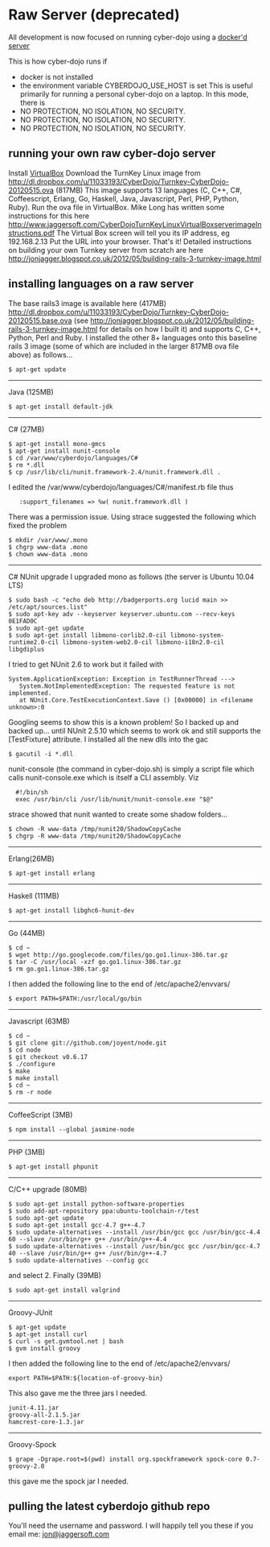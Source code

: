 
Raw Server (deprecated)
=======================

All development is now focused on running cyber-dojo using a
[docker'd server](docker-server.md)

This is how cyber-dojo runs if
 * docker is not installed
 * the environment variable CYBERDOJO_USE_HOST is set
This is useful primarily for running a personal cyber-dojo on
a laptop. In this mode, there is
  * NO PROTECTION, NO ISOLATION, NO SECURITY.
  * NO PROTECTION, NO ISOLATION, NO SECURITY.
  * NO PROTECTION, NO ISOLATION, NO SECURITY.


running your own raw cyber-dojo server
--------------------------------------
Install [VirtualBox](http://www.virtualbox.org/)
Download the TurnKey Linux image from
http://dl.dropbox.com/u/11033193/CyberDojo/Turnkey-CyberDojo-20120515.ova
(817MB) This image supports 13 languages (C, C++, C#, Coffeescript, Erlang,
Go, Haskell, Java, Javascript, Perl, PHP, Python, Ruby).
Run the ova file in VirtualBox. Mike Long has written some instructions for
this here
http://www.jaggersoft.com/CyberDojoTurnKeyLinuxVirtualBoxserverimageInstructions.pdf
The Virtual Box screen will tell you its IP address, eg 192.168.2.13
Put the URL into your browser. That's it!
Detailed instructions on building your own Turnkey server from scratch are here
http://jonjagger.blogspot.co.uk/2012/05/building-rails-3-turnkey-image.html


installing languages on a raw server
------------------------------------
The base rails3 image is available here (417MB)
http://dl.dropbox.com/u/11033193/CyberDojo/Turnkey-CyberDojo-20120515.base.ova
(see http://jonjagger.blogspot.co.uk/2012/05/building-rails-3-turnkey-image.html
for details on how I built it) and supports C, C++, Python, Perl and Ruby.
I installed the other 8+ languages onto this baseline rails 3 image (some of
which are included in the larger 817MB ova file above) as follows...

```
$ apt-get update
```
-----
Java (125MB)
```
$ apt-get install default-jdk
```
-------
C# (27MB)
```
$ apt-get install mono-gmcs
$ apt-get install nunit-console
$ cd /var/www/cyberdojo/languages/C#
$ rm *.dll
$ cp /usr/lib/cli/nunit.framework-2.4/nunit.framework.dll .
```
I edited the /var/www/cyberdojo/languages/C#/manifest.rb file thus
```
   :support_filenames => %w( nunit.framework.dll )
```
There was a permission issue. Using strace suggested the following
which fixed the problem
```
$ mkdir /var/www/.mono
$ chgrp www-data .mono
$ chown www-data .mono
```
-------
C# NUnit upgrade
I upgraded mono as follows (the server is Ubuntu 10.04 LTS)
```
$ sudo bash -c "echo deb http://badgerports.org lucid main >> /etc/apt/sources.list"
$ sudo apt-key adv --keyserver keyserver.ubuntu.com --recv-keys 0E1FAD0C
$ sudo apt-get update
$ sudo apt-get install libmono-corlib2.0-cil libmono-system-runtime2.0-cil libmono-system-web2.0-cil libmono-i18n2.0-cil libgdiplus
```
I tried to get NUnit 2.6 to work but it failed with
```
System.ApplicationException: Exception in TestRunnerThread --->
   System.NotImplementedException: The requested feature is not implemented.
   at NUnit.Core.TestExecutionContext.Save () [0x00000] in <filename unknown>:0
```
Googling seems to show this is a known problem!
So I backed up and backed up... until NUnit 2.5.10 which seems to work ok
and still supports the [TestFixture] attribute.
I installed all the new dlls into the gac
```
$ gacutil -i *.dll
```
nunit-console (the command in cyber-dojo.sh) is simply a  script file
which calls nunit-console.exe which is itself a CLI assembly. Viz
```
  #!/bin/sh
  exec /usr/bin/cli /usr/lib/nunit/nunit-console.exe "$@"
```
strace showed that nunit wanted to create some shadow folders...
```
$ chown -R www-data /tmp/nunit20/ShadowCopyCache
$ chgrp -R www-data /tmp/nunit20/ShadowCopyCache
```

-------
Erlang(26MB)
```
$ apt-get install erlang
```
------
Haskell (111MB)
```
$ apt-get install libghc6-hunit-dev
```
------
Go (44MB)
```
$ cd ~
$ wget http://go.googlecode.com/files/go.go1.linux-386.tar.gz
$ tar -C /usr/local -xzf go.go1.linux-386.tar.gz
$ rm go.go1.linux-386.tar.gz
```
I then added the following line to the end of /etc/apache2/envvars/
```
$ export PATH=$PATH:/usr/local/go/bin
```
-----
Javascript (63MB)
```
$ cd ~
$ git clone git://github.com/joyent/node.git
$ cd node
$ git checkout v0.6.17
$ ./configure
$ make
$ make install
$ cd ~
$ rm -r node
```
-----
CoffeeScript (3MB)
```
$ npm install --global jasmine-node
```
-----
PHP (3MB)
```
$ apt-get install phpunit
```
-----
C/C++ upgrade (80MB)
```
$ sudo apt-get install python-software-properties
$ sudo add-apt-repository ppa:ubuntu-toolchain-r/test
$ sudo apt-get update
$ sudo apt-get install gcc-4.7 g++-4.7
$ sudo update-alternatives --install /usr/bin/gcc gcc /usr/bin/gcc-4.4 60 --slave /usr/bin/g++ g++ /usr/bin/g++-4.4
$ sudo update-alternatives --install /usr/bin/gcc gcc /usr/bin/gcc-4.7 40 --slave /usr/bin/g++ g++ /usr/bin/g++-4.7
$ sudo update-alternatives --config gcc
```
and select 2. Finally (39MB)
```
$ sudo apt-get install valgrind
```
------
Groovy-JUnit
```
$ apt-get update
$ apt-get install curl
$ curl -s get.gvmtool.net | bash
$ gvm install groovy
```
I then added the following line to the end of /etc/apache2/envvars/
```
export PATH=$PATH:${location-of-groovy-bin}
```
This also gave me the three jars I needed.
```
junit-4.11.jar
groovy-all-2.1.5.jar
hamcrest-core-1.3.jar
```
------
Groovy-Spock
```
$ grape -Dgrape.root=$(pwd) install org.spockframework spock-core 0.7-groovy-2.0
```
this gave me the spock jar I needed.



pulling the latest cyberdojo github repo
----------------------------------------
You'll need the username and password. I will happily tell you these if
you email me: jon@jaggersoft.com
